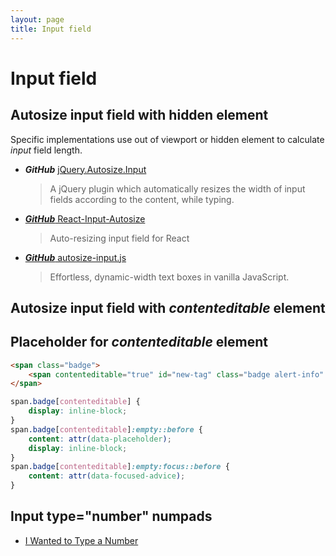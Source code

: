 ```yaml
---
layout: page
title: Input field
---
```


# Input field

## Autosize input field with hidden element
Specific implementations use out of viewport or hidden element to calculate *input* field length.

* ***GitHub*** [jQuery.Autosize.Input](https://github.com/MartinF/jQuery.Autosize.Input)
  > A jQuery plugin which automatically resizes the width of input fields according to the content, while typing.

* [***GitHub*** React-Input-Autosize](https://github.com/JedWatson/react-input-autosize)
  > Auto-resizing input field for React

* [***GitHub*** autosize-input.js](https://github.com/yuanqing/autosize-input)
  > Effortless, dynamic-width text boxes in vanilla JavaScript.

## Autosize input field with *contenteditable* element

## Placeholder for *contenteditable* element

```html
<span class="badge">
    <span contenteditable="true" id="new-tag" class="badge alert-info" data-placeholder="Make a new tag" data-focused-advice="Start typing"></span><i class="fa fa-lg fa-plus-circle"></i>
</span>
```

```css
span.badge[contenteditable] {
    display: inline-block;
}
span.badge[contenteditable]:empty::before {
    content: attr(data-placeholder);
    display: inline-block;
}
span.badge[contenteditable]:empty:focus::before {
    content: attr(data-focused-advice);
}
```

## Input type="number" numpads

* [I Wanted to Type a Number](https://www.filamentgroup.com/lab/type-number.html)
